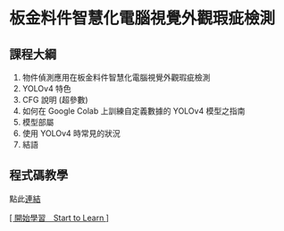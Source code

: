 # 板金料件智慧化電腦視覺外觀瑕疵檢測

## 課程大綱
1. 物件偵測應用在板金料件智慧化電腦視覺外觀瑕疵檢測
2. YOLOv4 特色
3. CFG 說明 (超參數)
4. 如何在 Google Colab 上訓練自定義數據的 YOLOv4 模型之指南
5. 模型部屬
6. 使用 YOLOv4 時常見的狀況
7. 結語

## 程式碼教學
點此[連結](https://github.com/advcloud/colabtest/blob/main/claireyeaigo.ipynb)

[[ 開始學習　Start to Learn ]](chapter1.md#物件偵測應用在板金料件智慧化電腦視覺外觀瑕疵檢測)
